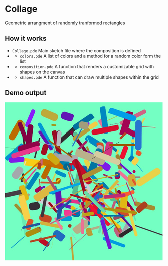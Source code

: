 # Collage
Geometric arrangment of randomly tranformed rectangles

## How it works
- ``Collage.pde`` Main sketch file where the composition is defined
- - ``colors.pde`` A list of colors and a method for a random color form the list
- - ``composition.pde`` A function that renders a customizable grid with shapes on the canvas
- - ``shapes.pde`` A function that can draw multiple shapes within the grid

## Demo output
![356](documentation/356.jpg)
